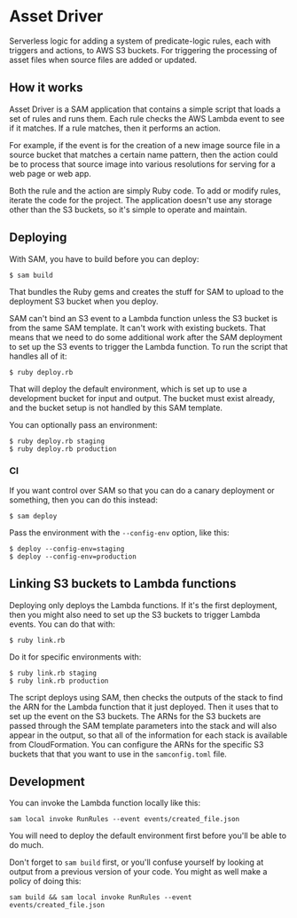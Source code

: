 # Asset Driver

Serverless logic for adding a system of predicate-logic rules, each with triggers and actions, to AWS S3 buckets.  For triggering the processing of asset files when source files are added or updated.

## How it works

Asset Driver is a SAM application that contains a simple script that loads a set of rules and runs them.  Each rule checks the AWS Lambda event to see if it matches.  If a rule matches, then it performs an action.

For example, if the event is for the creation of a new image source file in a source bucket that matches a certain name pattern, then the action could be to process that source image into various resolutions for serving for a web page or web app.

Both the rule and the action are simply Ruby code.  To add or modify rules, iterate the code for the project.  The application doesn't use any storage other than the S3 buckets, so it's simple to operate and maintain.

## Deploying

With SAM, you have to build before you can deploy:

    $ sam build

That bundles the Ruby gems and creates the stuff for SAM to upload to the deployment S3 bucket when you deploy.

SAM can't bind an S3 event to a Lambda function unless the S3 bucket is from the same SAM template.  It can't work with existing buckets.  That means that we need to do some additional work after the SAM deployment to set up the S3 events to trigger the Lambda function.  To run the script that handles all of it:

    $ ruby deploy.rb

That will deploy the default environment, which is set up to use a development bucket for input and output.  The bucket must exist already, and the bucket setup is not handled by this SAM template.

You can optionally pass an environment:

    $ ruby deploy.rb staging
    $ ruby deploy.rb production

### CI

If you want control over SAM so that you can do a canary deployment or something, then you can do this instead:

    $ sam deploy

Pass the environment with the `--config-env` option, like this:

    $ deploy --config-env=staging
    $ deploy --config-env=production

## Linking S3 buckets to Lambda functions

Deploying only deploys the Lambda functions.  If it's the first deployment, then you might also need to set up the S3 buckets to trigger Lambda events.  You can do that with:

    $ ruby link.rb

Do it for specific environments with:

    $ ruby link.rb staging
    $ ruby link.rb production

The script deploys using SAM, then checks the outputs of the stack to find the ARN for the Lambda function that it just deployed.  Then it uses that to set up the event on the S3 buckets.  The ARNs for the S3 buckets are passed through the SAM template parameters into the stack and will also appear in the output, so that all of the information for each stack is available from CloudFormation.  You can configure the ARNs for the specific S3 buckets that that you want to use in the `samconfig.toml` file.

## Development

You can invoke the Lambda function locally like this:

    sam local invoke RunRules --event events/created_file.json

You will need to deploy the default environment first before you'll be able to do much.

Don't forget to `sam build` first, or you'll confuse yourself by looking at output from a previous version of your code.  You might as well make a policy of doing this:

    sam build && sam local invoke RunRules --event events/created_file.json
